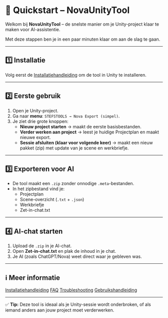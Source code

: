 # 🚀 Quickstart – NovaUnityTool

Welkom bij **NovaUnityTool** – de snelste manier om je Unity-project klaar te maken voor AI-assistentie.

Met deze stappen ben je in een paar minuten klaar om aan de slag te gaan.

---

## 1️⃣ Installatie
Volg eerst de [Installatiehandleiding](https://github.com/mailfromstefanie/NovaUnityTool/blob/main/INSTALL.md) om de tool in Unity te installeren.

---

## 2️⃣ Eerste gebruik
1. Open je Unity-project.
2. Ga naar **menu**: `STEFSTOOLS → Nova Export (simpel)`.
3. Je ziet drie grote knoppen:
   - **Nieuw project starten** → maakt de eerste basisbestanden.
   - **Verder werken aan project** → leest je huidige Projectplan en maakt nieuwe export.
   - **Sessie afsluiten (klaar voor volgende keer)** → maakt een nieuw pakket (zip) met update van je scene en werkbriefje.

---

## 3️⃣ Exporteren voor AI
- De tool maakt een `.zip` zonder onnodige `.meta`-bestanden.
- In het zipbestand vind je:
  - Projectplan
  - Scene-overzicht (`.txt` + `.json`)
  - Werkbriefje
  - Zet-in-chat.txt

---

## 4️⃣ AI-chat starten
1. Upload de `.zip` in je AI-chat.
2. Open **Zet-in-chat.txt** en plak de inhoud in je chat.
3. Je AI (zoals ChatGPT/Nova) weet direct waar je gebleven was.

---

## ℹ️ Meer informatie
[Installatiehandleiding](https://github.com/mailfromstefanie/NovaUnityTool/blob/main/INSTALL.md)
[FAQ](https://github.com/mailfromstefanie/NovaUnityTool/blob/main/FAQ.md)
[Troubleshooting](https://github.com/mailfromstefanie/NovaUnityTool/blob/main/TROUBLESHOOTING.md)
[Gebruikshandleiding](https://github.com/mailfromstefanie/NovaUnityTool/blob/main/USAGE.md)

---

✅ **Tip:** Deze tool is ideaal als je Unity-sessie wordt onderbroken, of als iemand anders aan jouw project moet verderwerken.

